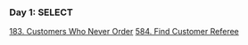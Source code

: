 ### Day 1: SELECT

[183. Customers Who Never Order](https://leetcode.com/problems/customers-who-never-order/)
[584. Find Customer Referee](https://leetcode.com/problems/find-customer-referee/)
